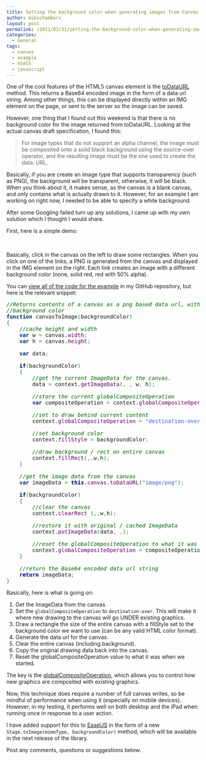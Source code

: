 ```yaml
---
title: Setting the background color when generating images from Canvas.toDataURL
author: mikechambers
layout: post
permalink: /2011/01/31/setting-the-background-color-when-generating-images-from-canvas-todataurl/
categories:
  - General
tags:
  - canvas
  - example
  - html5
  - javascript
---
```



One of the cool features of the HTML5 canvas element is the [toDataURL][1] method. This returns a Base64 encoded image in the form of a data url string. Among other things, this can be displayed directly within an IMG element on the page, or sent to the server so the image can be saved.

However, one thing that I found out this weekend is that there is no background color for the image returned from toDataURL. Looking at the actual canvas draft specification, I found this:  
<!--more-->

> For image types that do not support an alpha channel, the image must be composited onto a solid black background using the source-over operator, and the resulting image must be the one used to create the data: URL.

Basically, if you are create an image type that supports transparency (such as PNG), the background will be transparent, otherwise, it will be black. When you think about it, it makes sense, as the canvas is a blank canvas, and only contains what is actually drawn to it. However, for an example I am working on right now, I needed to be able to specify a white background.

After some Googling failed turn up any solutions, I came up with my own solution which I thought I would share.

First, here is a simple demo:

<div style="text-align:center;">
</div>

&nbsp;

Basically, click in the canvas on the left to draw some rectangles. When you click on one of the links, a PNG is generated from the canvas and displayed in the IMG element on the right. Each link creates an image with a different background color (none, solid red, red with 50% alpha).

You can [view all of the code for the example][2] in my GitHub repository, but here is the relevant snippet:

<div class="wp_syntax">
  <div class="code">
    <pre class="javascript" style="font-family:monospace;"><span style="color: #006600; font-style: italic;">//Returns contents of a canvas as a png based data url, with the specified</span>
<span style="color: #006600; font-style: italic;">//background color</span>
<span style="color: #003366; font-weight: bold;">function</span> canvasToImage<span style="color: #009900;">&#40;</span>backgroundColor<span style="color: #009900;">&#41;</span>
<span style="color: #009900;">&#123;</span>
	<span style="color: #006600; font-style: italic;">//cache height and width		</span>
	<span style="color: #003366; font-weight: bold;">var</span> w <span style="color: #339933;">=</span> canvas.<span style="color: #660066;">width</span><span style="color: #339933;">;</span>
	<span style="color: #003366; font-weight: bold;">var</span> h <span style="color: #339933;">=</span> canvas.<span style="color: #660066;">height</span><span style="color: #339933;">;</span>
&nbsp;
	<span style="color: #003366; font-weight: bold;">var</span> data<span style="color: #339933;">;</span>		
&nbsp;
	<span style="color: #000066; font-weight: bold;">if</span><span style="color: #009900;">&#40;</span>backgroundColor<span style="color: #009900;">&#41;</span>
	<span style="color: #009900;">&#123;</span>
		<span style="color: #006600; font-style: italic;">//get the current ImageData for the canvas.</span>
		data <span style="color: #339933;">=</span> context.<span style="color: #660066;">getImageData</span><span style="color: #009900;">&#40;</span><span style="color: #CC0000;"></span><span style="color: #339933;">,</span> <span style="color: #CC0000;"></span><span style="color: #339933;">,</span> w<span style="color: #339933;">,</span> h<span style="color: #009900;">&#41;</span><span style="color: #339933;">;</span>
&nbsp;
		<span style="color: #006600; font-style: italic;">//store the current globalCompositeOperation</span>
		<span style="color: #003366; font-weight: bold;">var</span> compositeOperation <span style="color: #339933;">=</span> context.<span style="color: #660066;">globalCompositeOperation</span><span style="color: #339933;">;</span>
&nbsp;
		<span style="color: #006600; font-style: italic;">//set to draw behind current content</span>
		context.<span style="color: #660066;">globalCompositeOperation</span> <span style="color: #339933;">=</span> <span style="color: #3366CC;">"destination-over"</span><span style="color: #339933;">;</span>
&nbsp;
		<span style="color: #006600; font-style: italic;">//set background color</span>
		context.<span style="color: #660066;">fillStyle</span> <span style="color: #339933;">=</span> backgroundColor<span style="color: #339933;">;</span>
&nbsp;
		<span style="color: #006600; font-style: italic;">//draw background / rect on entire canvas</span>
		context.<span style="color: #660066;">fillRect</span><span style="color: #009900;">&#40;</span><span style="color: #CC0000;"></span><span style="color: #339933;">,</span><span style="color: #CC0000;"></span><span style="color: #339933;">,</span>w<span style="color: #339933;">,</span>h<span style="color: #009900;">&#41;</span><span style="color: #339933;">;</span>
	<span style="color: #009900;">&#125;</span>
&nbsp;
	<span style="color: #006600; font-style: italic;">//get the image data from the canvas</span>
	<span style="color: #003366; font-weight: bold;">var</span> imageData <span style="color: #339933;">=</span> <span style="color: #000066; font-weight: bold;">this</span>.<span style="color: #660066;">canvas</span>.<span style="color: #660066;">toDataURL</span><span style="color: #009900;">&#40;</span><span style="color: #3366CC;">"image/png"</span><span style="color: #009900;">&#41;</span><span style="color: #339933;">;</span>
&nbsp;
	<span style="color: #000066; font-weight: bold;">if</span><span style="color: #009900;">&#40;</span>backgroundColor<span style="color: #009900;">&#41;</span>
	<span style="color: #009900;">&#123;</span>
		<span style="color: #006600; font-style: italic;">//clear the canvas</span>
		context.<span style="color: #660066;">clearRect</span> <span style="color: #009900;">&#40;</span><span style="color: #CC0000;"></span><span style="color: #339933;">,</span><span style="color: #CC0000;"></span><span style="color: #339933;">,</span>w<span style="color: #339933;">,</span>h<span style="color: #009900;">&#41;</span><span style="color: #339933;">;</span>
&nbsp;
		<span style="color: #006600; font-style: italic;">//restore it with original / cached ImageData</span>
		context.<span style="color: #660066;">putImageData</span><span style="color: #009900;">&#40;</span>data<span style="color: #339933;">,</span> <span style="color: #CC0000;"></span><span style="color: #339933;">,</span><span style="color: #CC0000;"></span><span style="color: #009900;">&#41;</span><span style="color: #339933;">;</span>		
&nbsp;
		<span style="color: #006600; font-style: italic;">//reset the globalCompositeOperation to what it was</span>
		context.<span style="color: #660066;">globalCompositeOperation</span> <span style="color: #339933;">=</span> compositeOperation<span style="color: #339933;">;</span>
	<span style="color: #009900;">&#125;</span>
&nbsp;
	<span style="color: #006600; font-style: italic;">//return the Base64 encoded data url string</span>
	<span style="color: #000066; font-weight: bold;">return</span> imageData<span style="color: #339933;">;</span>
<span style="color: #009900;">&#125;</span></pre>
  </div>
</div>

Basically, here is what is going on:

1.  Get the ImageData from the canvas
2.  Set the `globalCompositeOperation` to `destination-over`. This will make it where new drawing to the canvas will go UNDER existing graphics.
3.  Draw a rectangle the size of the entire canvas with a fillStyle set to the background color we want to use (can be any valid HTML color format).
4.  Generate the data url for the canvas.
5.  Clear the entire canvas (including background).
6.  Copy the original drawing data back into the canvas.
7.  Reset the globalCompositeOperation value to what it was when we started.

The key is the [globalCompositeOperation][3], which allows you to control how new graphics are composited with existing graphics.

Now, this technique does require a number of full canvas writes, so be mindful of performance when using it (especially on mobile devices). However, in my testing, it performs well on both desktop and the iPad when running once in response to a user action.

I have added support for this to [EaselJS][4] in the form of a new `Stage.toImage(mimeType, backgroundColor)` method, which will be available in the next release of the library.

Post any comments, questions or suggestions below.

 [1]: http://www.w3.org/TR/html5/the-canvas-element.html
 [2]: https://github.com/mikechambers/ExamplesByMesh/tree/master/HTML5/canvas/exportWithBackgroundColor
 [3]: https://developer.mozilla.org/en/Canvas_tutorial/Compositing
 [4]: http://www.easeljs.com
